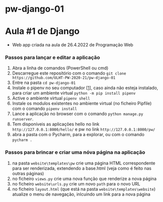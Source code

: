 # pw-django-01

# Aula #1 de Django
* Web app criada na aula de 26.4.2022 de Programação Web

### Passos para lançar e editar a aplicação
1. Abra a linha de comandos (PowerShell ou cmd)
1. Descarregue este repositório com o comando `git clone https://github.com/ULHT-PW-2020-21/pw-django-01` 
1. Entre na pasta  `cd pw-django-01`
1. Instale o pipenv no seu computador [[1](https://www.pythontutorial.net/python-basics/install-pipenv-windows/)], caso ainda não esteja instalado, para criar um ambiente virtual `python -m pip install pipenv`
1. Active o ambiente virtual `pipenv shell`
1. Instale os modulos existentes no ambiente virtual (no ficheiro Pipfile) com o comando  `pipenv install`
1. Lance a aplicação no browser com o comando `python manage.py runserver`. 
1. Tem disponíveis as aplicações hello no link `http://127.0.0.1:8000/hello/` e pw no link `http://127.0.0.1:8000/pw/` 
1. abra a pasta com o Pycharm, para a explorar, ou com o comando `pycharm .`

### Passos para brincar e criar uma nóva página na aplicação
1. na pasta `website\templates\pw` crie uma página HTML correspondente para ser renderizada, extendendo a base.html (veja como é feito nas outras páginas)
2. no ficheiro `views.py` crie uma nova função que renderize a nova página
3. no ficheiro `website\urls.py` crie um novo `path` para o novo URL
4. no ficheiro `layout.html` (que está na pasta `website\templates\website`) atualize o menu de navegação, inlcuindo um link para a nova página
